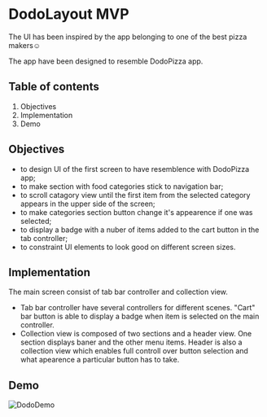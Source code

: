 # DodoLayout MVP

The UI has been inspired by the app belonging to one of the best pizza makers☺️

The app have been designed to resemble DodoPizza app. 

## Table of contents
1. Objectives
2. Implementation
3. Demo

## Objectives
- to design UI of the first screen to have resemblence with DodoPizza app;
- to make section with food categories stick to navigation bar;
- to scroll catagory view until the first item from the selected category appears in the upper side of the screen;
- to make categories section button change it's appearence if one was selected;
- to display a badge with a nuber of items added to the cart button in the tab controller;    
- to constraint UI elements to look good on different screen sizes. 

## Implementation
The main screen consist of tab bar controller and collection view. 
  - Tab bar controller have several controllers for different scenes. "Cart" bar button is able to display a badge when item is selected on the main controller. 
  - Collection view is composed of two sections and a header view. One section displays baner and the other menu items. Header is also a collection view which enables full controll over button selection and what apearence a particular button has to take.  

## Demo

![DodoDemo](https://user-images.githubusercontent.com/76248402/160278695-51e5becc-aa39-49f8-a449-534387e832a9.gif)
